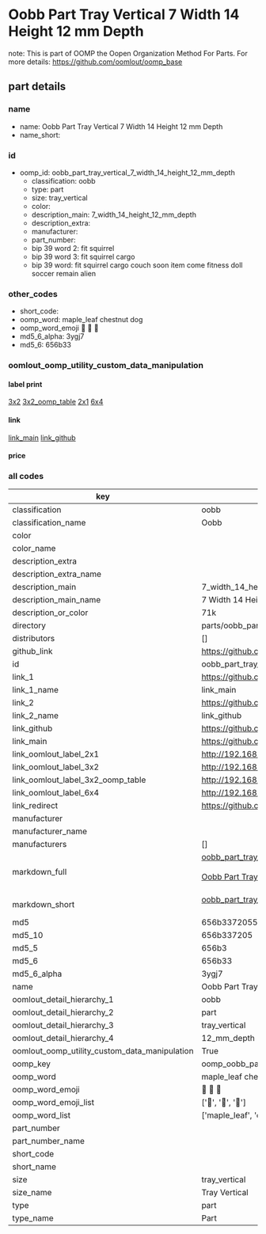 # Oobb Part Tray Vertical 7 Width 14 Height 12 mm Depth  

note: This is part of OOMP the Oopen Organization Method For Parts. For more details: https://github.com/oomlout/oomp_base

##  part details
  







### name
* name: Oobb Part Tray Vertical 7 Width 14 Height 12 mm Depth
* name_short: 
### id
* oomp_id: oobb_part_tray_vertical_7_width_14_height_12_mm_depth
  * classification: oobb
  * type: part
  * size: tray_vertical
  * color: 
  * description_main: 7_width_14_height_12_mm_depth
  * description_extra: 
  * manufacturer: 
  * part_number: 
  * bip 39 word 2: fit squirrel
  * bip 39 word 3: fit squirrel cargo
  * bip 39 word: fit squirrel cargo couch soon item come fitness doll soccer remain alien

### other_codes
* short_code: 
* oomp_word: maple_leaf chestnut dog
* oomp_word_emoji :maple_leaf: :chestnut: :dog:
* md5_6_alpha: 3ygj7
* md5_6: 656b33






### oomlout_oomp_utility_custom_data_manipulation
#### label print
[3x2](http://192.168.1.245:1112/?label=oomp%203ygj7)
[3x2_oomp_table](http://192.168.1.108:1112/?label=oomp%203ygj7)
[2x1](http://192.168.1.242:1112/?label=oomp%203ygj7)
[6x4](http://192.168.1.55:1112/?label=oomp%203ygj7)    

#### link

[link_main](https://github.com/oomlout/oomlout_oomp_version_1_messy/tree/main/parts/oobb_part_tray_vertical_7_width_14_height_12_mm_depth) [link_github](https://github.com/oomlout/oomlout_oomp_version_1_messy/tree/main/parts/oobb_part_tray_vertical_7_width_14_height_12_mm_depth)                             

#### price







### all codes 
| key | value |  
| --- | --- |  
| classification | oobb |  
| classification_name | Oobb |  
| color |  |  
| color_name |  |  
| description_extra |  |  
| description_extra_name |  |  
| description_main | 7_width_14_height_12_mm_depth |  
| description_main_name | 7 Width 14 Height 12 mm Depth |  
| description_or_color | 71k |  
| directory | parts/oobb_part_tray_vertical_7_width_14_height_12_mm_depth |  
| distributors | [] |  
| github_link | https://github.com/oomlout/oomlout_oomp_part_src/tree/main/parts/oobb_part_tray_vertical_7_width_14_height_12_mm_depth |  
| id | oobb_part_tray_vertical_7_width_14_height_12_mm_depth |  
| link_1 | https://github.com/oomlout/oomlout_oomp_version_1_messy/tree/main/parts/oobb_part_tray_vertical_7_width_14_height_12_mm_depth |  
| link_1_name | link_main |  
| link_2 | https://github.com/oomlout/oomlout_oomp_version_1_messy/tree/main/parts/oobb_part_tray_vertical_7_width_14_height_12_mm_depth |  
| link_2_name | link_github |  
| link_github | https://github.com/oomlout/oomlout_oomp_version_1_messy/tree/main/parts/oobb_part_tray_vertical_7_width_14_height_12_mm_depth |  
| link_main | https://github.com/oomlout/oomlout_oomp_version_1_messy/tree/main/parts/oobb_part_tray_vertical_7_width_14_height_12_mm_depth |  
| link_oomlout_label_2x1 | http://192.168.1.242:1112/?label=oomp%203ygj7 |  
| link_oomlout_label_3x2 | http://192.168.1.245:1112/?label=oomp%203ygj7 |  
| link_oomlout_label_3x2_oomp_table | http://192.168.1.108:1112/?label=oomp%203ygj7 |  
| link_oomlout_label_6x4 | http://192.168.1.55:1112/?label=oomp%203ygj7 |  
| link_redirect | https://github.com/oomlout/oomlout_oomp_version_1_messy/tree/main/parts/oobb_part_tray_vertical_7_width_14_height_12_mm_depth |  
| manufacturer |  |  
| manufacturer_name |  |  
| manufacturers | [] |  
| markdown_full | [oobb_part_tray_vertical_7_width_14_height_12_mm_depth](none)<br>[](none)<br>[Oobb Part Tray Vertical 7 Width 14 Height 12 Mm Depth](none)<br><br> |  
| markdown_short | [oobb_part_tray_vertical_7_width_14_height_12_mm_depth](none)<br><br> |  
| md5 | 656b33720557e5c1db67a30e4574eabe |  
| md5_10 | 656b337205 |  
| md5_5 | 656b3 |  
| md5_6 | 656b33 |  
| md5_6_alpha | 3ygj7 |  
| name | Oobb Part Tray Vertical 7 Width 14 Height 12 mm Depth |  
| oomlout_detail_hierarchy_1 | oobb |  
| oomlout_detail_hierarchy_2 | part |  
| oomlout_detail_hierarchy_3 | tray_vertical |  
| oomlout_detail_hierarchy_4 | 12_mm_depth |  
| oomlout_oomp_utility_custom_data_manipulation | True |  
| oomp_key | oomp_oobb_part_tray_vertical_7_width_14_height_12_mm_depth |  
| oomp_word | maple_leaf chestnut dog |  
| oomp_word_emoji | :maple_leaf: :chestnut: :dog: |  
| oomp_word_emoji_list | [':maple_leaf:', ':chestnut:', ':dog:'] |  
| oomp_word_list | ['maple_leaf', 'chestnut', 'dog'] |  
| part_number |  |  
| part_number_name |  |  
| short_code |  |  
| short_name |  |  
| size | tray_vertical |  
| size_name | Tray Vertical |  
| type | part |  
| type_name | Part |  
